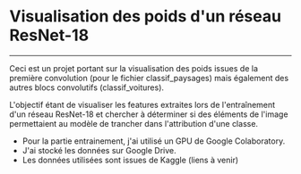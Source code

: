 # Visualisation des poids d'un réseau ResNet-18

---

Ceci est un projet portant sur la visualisation des poids issues de la première convolution (pour le fichier classif_paysages) mais également des autres blocs convolutifs (classif_voitures).

L'objectif étant de visualiser les features extraites lors de l'entraînement d'un réseau ResNet-18 et chercher à déterminer si des éléments de l'image permettaient au modèle de trancher dans l'attribution d'une classe.

- Pour la partie entrainement, j'ai utilisé un GPU de Google Colaboratory.
- J'ai stocké les données sur Google Drive.
- Les données utilisées sont issues de Kaggle (liens à venir)